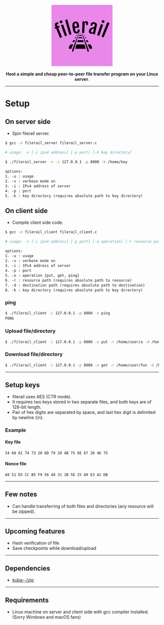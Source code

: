 
<p align="center"><img src="https://github.com/vi88i/filerail/blob/main/assets/filerail.png" alt="filerail"></p>

<p align="center"><b>Host a simple and cheap peer-to-peer file transfer program on your Linux server</b>.</p>

---

# Setup

## On server side

- Spin filerail server.

```bash
$ gcc -o filerail_server filerail_server.c
```

```bash
# usage: -v [-i ipv4 address] [-p port] [-k key directory]
```

```bash
$ ./filerail_server -v -i 127.0.0.1 -p 8000 -k /home/key
```

```text
options:
1. -u : usage
2. -v : verbose mode on
3. -i : IPv4 address of server
4. -p : port
5. -k : key directory (requires absolute path to key directory)
```

## On client side

- Compile client side code.

```bash
$ gcc -o filerail_client filerail_client.c
```

```bash
# usage: -v [-i ipv4 address] [-p port] [-o operation] [-r resource path] [-d destination path] [-k key directory]
```

```text
options:
1. -u : usage
2. -v : verbose mode on
3. -i : IPv4 address of server
4. -p : port
5. -o : operation {put, get, ping}
6. -r : resource path (requires absolute path to resource)
7. -d : destination path (requires absolute path to destination)
8. -k : key directory (requires absolute path to key directory)
```

### ping

```bash
$ ./filerail_client -i 127.0.0.1 -p 8000 -o ping
PONG
```

### Upload file/directory

```bash
$ ./filerail_client -i 127.0.0.1 -p 8000 -o put -r /home/user/a -d /home/user/fun -k /home/key
```

### Download file/directory

```bash
$ ./filerail_client -i 127.0.0.1 -p 8000 -o get -r /home/user/fun -d /home/user2 -k /home/key
```

---

## Setup keys

- filerail uses AES (CTR mode).
- It requires two keys stored in two separate files, and both keys are of 128-bit length.
- Pair of hex digits are separated by space, and last hex digit is delimited by newline (\n).

### Example

#### Key file

```text
54 68 61 74 73 20 6D 79 20 4B 75 6E 67 20 46 75

```

#### Nonce file

```text
A9 51 D3 CC B5 F9 56 48 31 1B 5E 25 A9 E3 A1 DB

```

---

## Few notes

- Can handle transferring of both files and directories (any resource will be zipped).

---

## Upcoming features

- Hash verification of file
- Save checkpoints while download/upload

---

## Dependencies

- <a href="https://github.com/kuba--/zip">kuba--/zip</a> 

---

## Requirements

- Linux machine on server and client side with gcc compiler installed. (Sorry Windows and macOS fans)
